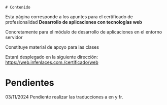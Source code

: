    # Contenido
Esta página corresponde a los apuntes para el certificado de profesionalidad **Desarrollo de aplicaciones con tecnologías web**

Concretamente para el módulo de desarrollo de aplicaciones en el entorno servidor

Constituye material de apoyo para las clases

Estará desplegado en la siguiente dirección:
 https://web.infenlaces.com./certificado/web


# Pendientes
03/11/2024 Pendiente realizar las traducciones a en y fr.

